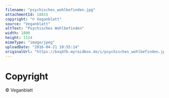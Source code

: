 ```yaml
---
filename: "psychisches_wohlbefinden.jpg"
attachmentId: 18815
copyright: "© Veganblatt"
source: "Veganblatt"
altText: "Psychisches Wohlbefinden"
width: 1800
height: 1124
mimeType: "image/jpeg"
uploadDate: "2016-04-21 10:55:14"
originalUrl: "https://bxq4fb.myraidbox.de/i/psychisches_wohlbefinden.jpg"
---
```


# Copyright

© Veganblatt
